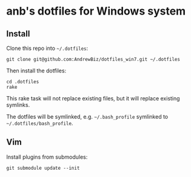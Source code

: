 # anb's dotfiles for Windows system

## Install

Clone this repo into `~/.dotfiles`:

    git clone git@github.com:AndrewBiz/dotfiles_win7.git ~/.dotfiles
    

Then install the dotfiles:

    cd .dotfiles
    rake

This rake task will not replace existing files, but it will replace existing symlinks.

The dotfiles will be symlinked, e.g. `~/.bash_profile` symlinked to `~/.dotfiles/bash_profile`.


## Vim

Install plugins from submodules:

    git submodule update --init
